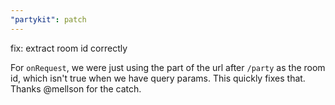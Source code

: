 ```yaml
---
"partykit": patch
---
```


fix: extract room id correctly

For `onRequest`, we were just using the part of the url after `/party` as the room id, which isn't true when we have query params. This quickly fixes that. Thanks @mellson for the catch.

